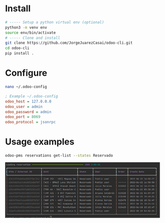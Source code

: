 # Install

```bash
# ----- Setup a python virtual env (optional)
python3 -m venv env
source env/bin/activate
# ----- Clone and install
git clone https://github.com/JorgeJuarezCasai/odoo-cli.git
cd odoo-cli
pip install .
```

# Configure

```bash
nano ~/.odoo-config
```

```ini
; Example ~/.odoo-config
odoo_host = 127.0.0.0
odoo_user = admin
odoo_password = admin
odoo_port = 8069
odoo_protocol = jsonrpc
```

# Usage examples
```bash
odoo-pms reservations get-list --states Reservado
```
![img.png](img.png)